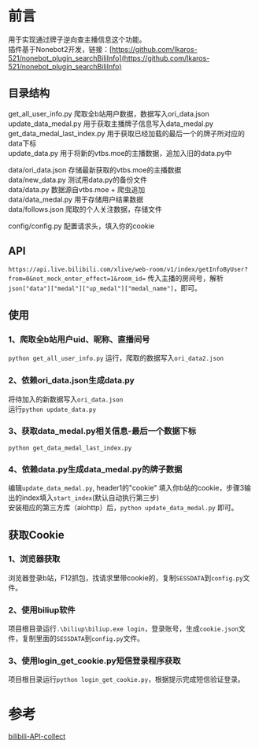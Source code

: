 # 前言
用于实现通过牌子逆向查主播信息这个功能。  
插件基于Nonebot2开发，链接：[https://github.com/Ikaros-521/nonebot_plugin_searchBiliInfo](https://github.com/Ikaros-521/nonebot_plugin_searchBiliInfo)  

## 目录结构

get_all_user_info.py 爬取全b站用户数据，数据写入ori_data.json  
update_data_medal.py 用于获取主播牌子信息写入data_medal.py  
get_data_medal_last_index.py 用于获取已经加载的最后一个的牌子所对应的data下标  
update_data.py 用于将新的vtbs.moe的主播数据，追加入旧的data.py中  

data/ori_data.json 存储最新获取的vtbs.moe的主播数据  
data/new_data.py 测试用data.py的备份文件  
data/data.py 数据源自vtbs.moe + 爬虫追加  
data/data_medal.py 用于存储用户结果数据  
data/follows.json 爬取的个人关注数据，存储文件  

config/config.py 配置请求头，填入你的cookie  


## API

`https://api.live.bilibili.com/xlive/web-room/v1/index/getInfoByUser?from=0&not_mock_enter_effect=1&room_id=` 传入主播的房间号，解析`json["data"]["medal"]["up_medal"]["medal_name"]`，即可。  


## 使用
  
### 1、爬取全b站用户uid、昵称、直播间号
`python get_all_user_info.py` 运行，爬取的数据写入`ori_data2.json`  

### 2、依赖ori_data.json生成data.py
将待加入的新数据写入`ori_data.json`  
运行`python update_data.py`  

### 3、获取data_medal.py相关信息-最后一个数据下标
`python get_data_medal_last_index.py` 

### 4、依赖data.py生成data_medal.py的牌子数据
编辑`update_data_medal.py`, header1的"cookie" 填入你b站的cookie，步骤3输出的index填入`start_index`(默认自动执行第三步)  
安装相应的第三方库（aiohttp）后，`python update_data_medal.py` 即可。  

## 获取Cookie

### 1、浏览器获取
浏览器登录b站，F12抓包，找请求里带cookie的，复制`SESSDATA`到`config.py`文件。  

### 2、使用biliup软件
项目根目录运行`.\biliup\biliup.exe login`，登录账号，生成`cookie.json`文件，复制里面的`SESSDATA`到`config.py`文件。  

### 3、使用login_get_cookie.py短信登录程序获取
项目根目录运行`python login_get_cookie.py`，根据提示完成短信验证登录。  

# 参考
[bilibili-API-collect](https://github.com/SocialSisterYi/bilibili-API-collect)  